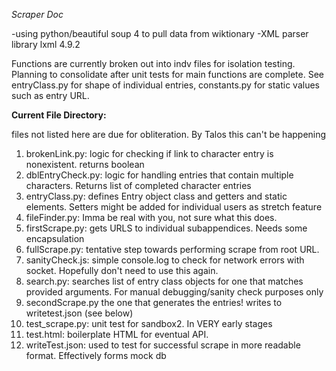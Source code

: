 
*Scraper Doc*

-using python/beautiful soup 4 to pull data from wiktionary 
-XML parser library lxml 4.9.2

Functions are currently broken out into indv files for isolation testing. Planning to consolidate after unit tests for main functions are complete. See entryClass.py for shape of individual entries, constants.py for static values such as entry URL. 

**Current File Directory:**

files not listed here are due for obliteration. By Talos this can't be happening

1. brokenLink.py: logic for checking if link to character entry is nonexistent. returns boolean
2. dblEntryCheck.py: logic for handling entries that contain multiple characters. Returns list of completed character entries
3. entryClass.py: defines Entry object class and getters and static elements. Setters might be added for individual users as stretch feature
4. fileFinder.py: Imma be real with you, not sure what this does.
5. firstScrape.py: gets URLS to individual subappendices. Needs some encapsulation 
6. fullScrape.py: tentative step towards performing scrape from root URL. 
7. sanityCheck.js: simple console.log to check for network errors with socket. Hopefully don't need to use this again.
8. search.py: searches list of entry class objects for one that matches provided arguments. For manual debugging/sanity check purposes only
9. secondScrape.py the one that generates the entries! writes to writetest.json (see below)
10. test_scrape.py: unit test for sandbox2. In VERY early stages
11. test.html: boilerplate HTML for eventual API. 
12. writeTest.json: used to test for successful scrape in more readable format. Effectively forms mock db

